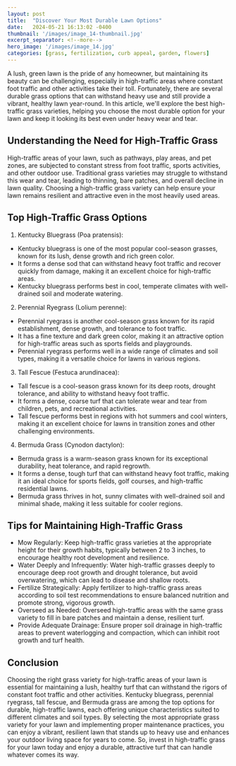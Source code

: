 ```yaml
---
layout: post
title:  "Discover Your Most Durable Lawn Options"
date:   2024-05-21 16:13:02 -0400
thumbnail: '/images/image_14-thumbnail.jpg'
excerpt_separator: <!--more-->
hero_image: '/images/image_14.jpg'
categories: [grass, fertilization, curb appeal, garden, flowers]
---
```

A lush, green lawn is the pride of any homeowner, but maintaining its beauty can be challenging, especially in high-traffic areas where constant foot traffic and other activities take their toll. <!--more-->Fortunately, there are several durable grass options that can withstand heavy use and still provide a vibrant, healthy lawn year-round. In this article, we'll explore the best high-traffic grass varieties, helping you choose the most durable option for your lawn and keep it looking its best even under heavy wear and tear.

## Understanding the Need for High-Traffic Grass
High-traffic areas of your lawn, such as pathways, play areas, and pet zones, are subjected to constant stress from foot traffic, sports activities, and other outdoor use. Traditional grass varieties may struggle to withstand this wear and tear, leading to thinning, bare patches, and overall decline in lawn quality. Choosing a high-traffic grass variety can help ensure your lawn remains resilient and attractive even in the most heavily used areas.

## Top High-Traffic Grass Options
1. Kentucky Bluegrass (Poa pratensis):
* Kentucky bluegrass is one of the most popular cool-season grasses, known for its lush, dense growth and rich green color.
* It forms a dense sod that can withstand heavy foot traffic and recover quickly from damage, making it an excellent choice for high-traffic areas.
* Kentucky bluegrass performs best in cool, temperate climates with well-drained soil and moderate watering.
2. Perennial Ryegrass (Lolium perenne):
* Perennial ryegrass is another cool-season grass known for its rapid establishment, dense growth, and tolerance to foot traffic.
* It has a fine texture and dark green color, making it an attractive option for high-traffic areas such as sports fields and playgrounds.
* Perennial ryegrass performs well in a wide range of climates and soil types, making it a versatile choice for lawns in various regions.
3. Tall Fescue (Festuca arundinacea):
* Tall fescue is a cool-season grass known for its deep roots, drought tolerance, and ability to withstand heavy foot traffic.
* It forms a dense, coarse turf that can tolerate wear and tear from children, pets, and recreational activities.
* Tall fescue performs best in regions with hot summers and cool winters, making it an excellent choice for lawns in transition zones and other challenging environments.
4. Bermuda Grass (Cynodon dactylon):
* Bermuda grass is a warm-season grass known for its exceptional durability, heat tolerance, and rapid regrowth.
* It forms a dense, tough turf that can withstand heavy foot traffic, making it an ideal choice for sports fields, golf courses, and high-traffic residential lawns.
* Bermuda grass thrives in hot, sunny climates with well-drained soil and minimal shade, making it less suitable for cooler regions.

## Tips for Maintaining High-Traffic Grass
* Mow Regularly: Keep high-traffic grass varieties at the appropriate height for their growth habits, typically between 2 to 3 inches, to encourage healthy root development and resilience.
* Water Deeply and Infrequently: Water high-traffic grasses deeply to encourage deep root growth and drought tolerance, but avoid overwatering, which can lead to disease and shallow roots.
* Fertilize Strategically: Apply fertilizer to high-traffic grass areas according to soil test recommendations to ensure balanced nutrition and promote strong, vigorous growth.
* Overseed as Needed: Overseed high-traffic areas with the same grass variety to fill in bare patches and maintain a dense, resilient turf.
* Provide Adequate Drainage: Ensure proper soil drainage in high-traffic areas to prevent waterlogging and compaction, which can inhibit root growth and turf health.

## Conclusion
Choosing the right grass variety for high-traffic areas of your lawn is essential for maintaining a lush, healthy turf that can withstand the rigors of constant foot traffic and other activities. Kentucky bluegrass, perennial ryegrass, tall fescue, and Bermuda grass are among the top options for durable, high-traffic lawns, each offering unique characteristics suited to different climates and soil types. By selecting the most appropriate grass variety for your lawn and implementing proper maintenance practices, you can enjoy a vibrant, resilient lawn that stands up to heavy use and enhances your outdoor living space for years to come. So, invest in high-traffic grass for your lawn today and enjoy a durable, attractive turf that can handle whatever comes its way.
